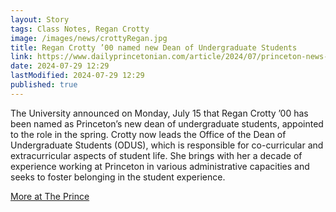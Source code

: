 ```yaml
---
layout: Story
tags: Class Notes, Regan Crotty
image: /images/news/crottyRegan.jpg
title: Regan Crotty ’00 named new Dean of Undergraduate Students
link: https://www.dailyprincetonian.com/article/2024/07/princeton-news-adpol-regan-crotty-named-new-princeton-dean-of-undergraduate-students-odus
date: 2024-07-29 12:29
lastModified: 2024-07-29 12:29
published: true
---
```


The University announced on Monday, July 15 that Regan Crotty ’00 has been named as Princeton’s new dean of undergraduate students, appointed to the role in the spring. Crotty now leads the Office of the Dean of Undergraduate Students (ODUS), which is responsible for co-curricular and extracurricular aspects of student life. She brings with her a decade of experience working at Princeton in various administrative capacities and seeks to foster belonging in the student experience.

[More at The Prince](https://www.dailyprincetonian.com/article/2024/07/princeton-news-adpol-regan-crotty-named-new-princeton-dean-of-undergraduate-students-odus)
